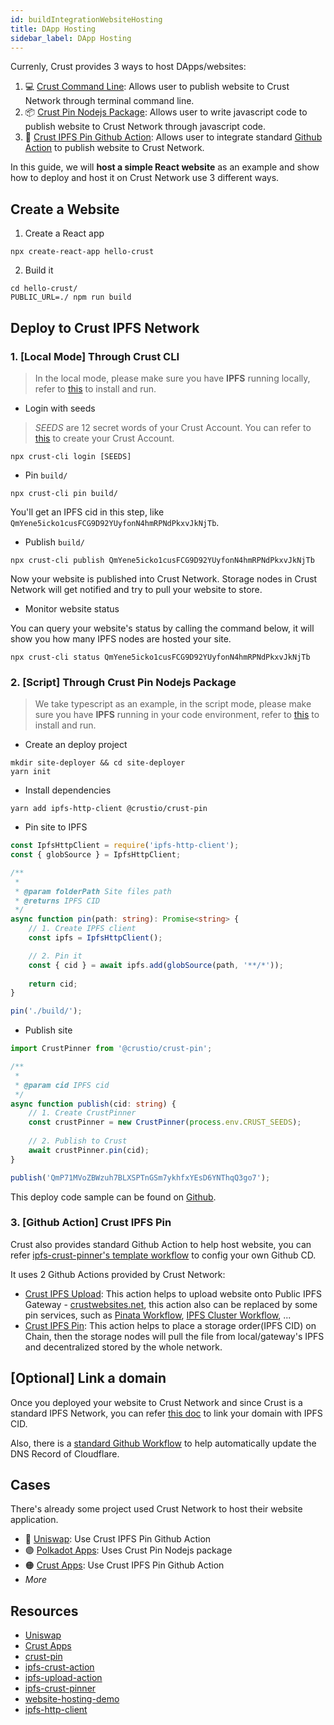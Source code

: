 ```yaml
---
id: buildIntegrationWebsiteHosting
title: DApp Hosting
sidebar_label: DApp Hosting
---
```


Currenly, Crust provides 3 ways to host DApps/websites:

1. 💻 [Crust Command Line](https://github.com/crustio/crust-cli): Allows user to publish website to Crust Network through terminal command line.
2. 📦 [Crust Pin Nodejs Package](https://github.com/crustio/crust.js/tree/main/packages/crust-pin): Allows user to write javascript code to publish website to Crust Network through javascript code.
3. 🔗 [Crust IPFS Pin Github Action](https://github.com/crustio/ipfs-crust-action): Allows user to integrate standard [Github Action](https://github.com/features/actions) to publish website to Crust Network.

In this guide, we will **host a simple React website** as an example and show how to deploy and host it on Crust Network use 3 different ways.

## Create a Website

1. Create a React app

```shell
npx create-react-app hello-crust
```

2. Build it

```shell
cd hello-crust/
PUBLIC_URL=./ npm run build
```

## Deploy to Crust IPFS Network

### 1. [Local Mode] Through Crust CLI

> In the local mode, please make sure you have **IPFS** running locally, refer to [this](https://ipfs.io/#install) to install and run.

- Login with seeds

> *SEEDS* are 12 secret words of your Crust Account. You can refer to [this](crust-account.md) to create your Crust Account.

```shell
npx crust-cli login [SEEDS]
```

- Pin `build/`

```shell
npx crust-cli pin build/
```

You'll get an IPFS cid in this step, like `QmYene5icko1cusFCG9D92YUyfonN4hmRPNdPkxvJkNjTb`.

- Publish `build/`

```shell
npx crust-cli publish QmYene5icko1cusFCG9D92YUyfonN4hmRPNdPkxvJkNjTb
```

Now your website is published into Crust Network. Storage nodes in Crust Network will get notified and try to pull your website to store.

- Monitor website status

You can query your website's status by calling the command below, it will show you how many IPFS nodes are hosted your site.

```shell
npx crust-cli status QmYene5icko1cusFCG9D92YUyfonN4hmRPNdPkxvJkNjTb
```

### 2. [Script] Through Crust Pin Nodejs Package

> We take typescript as an example, in the script mode, please make sure you have **IPFS** running in your code environment, refer to [this](https://ipfs.io/#install) to install and run.

- Create an deploy project

```shell
mkdir site-deployer && cd site-deployer
yarn init
```

- Install dependencies

```shell
yarn add ipfs-http-client @crustio/crust-pin
```

- Pin site to IPFS

```typescript
const IpfsHttpClient = require('ipfs-http-client');
const { globSource } = IpfsHttpClient;

/**
 * 
 * @param folderPath Site files path
 * @returns IPFS CID
 */
async function pin(path: string): Promise<string> {
    // 1. Create IPFS client
    const ipfs = IpfsHttpClient();

    // 2. Pin it
    const { cid } = await ipfs.add(globSource(path, '**/*'));
    
    return cid;
}

pin('./build/');
```
  
- Publish site

```typescript
import CrustPinner from '@crustio/crust-pin';

/**
 * 
 * @param cid IPFS cid
 */
async function publish(cid: string) {
    // 1. Create CrustPinner
    const crustPinner = new CrustPinner(process.env.CRUST_SEEDS);
    
    // 2. Publish to Crust
    await crustPinner.pin(cid);
}

publish('QmP71MVoZBWzuh7BLXSPTnGSm7ykhfxYEsD6YNThqQ3go7');
```

This deploy code sample can be found on [Github](https://github.com/crustio/crust-demo/tree/main/website-hosting-demo).

### 3. [Github Action] Crust IPFS Pin

Crust also provides standard Github Action to help host website, you can refer [ipfs-crust-pinner's template workflow](https://github.com/crustio/ipfs-crust-pinner/blob/main/.github/workflows/template.yml) to config your own Github CD.

It uses 2 Github Actions provided by Crust Network:

- [Crust IPFS Upload](https://github.com/marketplace/actions/crust-ipfs-upload): This action helps to upload website onto Public IPFS Gateway - [crustwebsites.net](https://crustwebsites.net/ipfs/bafybeifx7yeb55armcsxwwitkymga5xf53dxiarykms3ygqic223w5sk3m#x-ipfs-companion-no-redirect), this action also can be replaced by some pin services, such as [Pinata Workflow](https://github.com/marketplace/actions/ipfs-pinata-deploy-github-action), [IPFS Cluster Workflow](https://github.com/marketplace/actions/add-to-ipfs), ...
- [Crust IPFS Pin](https://github.com/marketplace/actions/crust-ipfs-pin): This action helps to place a storage order(IPFS CID) on Chain, then the storage nodes will pull the file from local/gateway's IPFS and decentralized stored by the whole network.

## [Optional] Link a domain

Once you deployed your website to Crust Network and since Crust is a standard IPFS Network, you can refer [this doc](https://docs.ipfs.io/how-to/websites-on-ipfs/link-a-domain/#domain-name-service-dns) to link your domain with IPFS CID.

Also, there is a [standard Github Workflow](https://github.com/crustio/ipfs-crust-pinner/blob/main/.github/workflows/DNSLink-template.yml) to help automatically update the DNS Record of Cloudflare.

## Cases

There's already some project used Crust Network to host their website application.

- 🦄 [Uniswap](https://github.com/Uniswap/uniswap-interface/blob/main/.github/workflows/release.yaml#L57): Use Crust IPFS Pin Github Action
- 🟣 [Polkadot Apps](https://github.com/polkadot-js/apps/blob/master/scripts/ipfsUpload.cjs#L64-L65): Uses Crust Pin Nodejs package
- 🟠 [Crust Apps](https://github.com/crustio/crust-apps/actions/workflows/release.yml): Use Crust IPFS Pin Github Action
- *More*

## Resources

- [Uniswap](https://github.com/Uniswap/uniswap-interface)
- [Crust Apps](https://github.com/crustio/crust-apps/)
- [crust-pin](https://github.com/crustio/crust.js/tree/main/packages/crust-pin)
- [ipfs-crust-action](https://github.com/crustio/ipfs-crust-action)
- [ipfs-upload-action](https://github.com/crustio/ipfs-upload-action)
- [ipfs-crust-pinner](https://github.com/crustio/ipfs-crust-pinner)
- [website-hosting-demo](https://github.com/crustio/crust-demo/tree/main/website-hosting-demo)
- [ipfs-http-client](https://github.com/ipfs/js-ipfs/tree/master/packages/ipfs-http-client)
